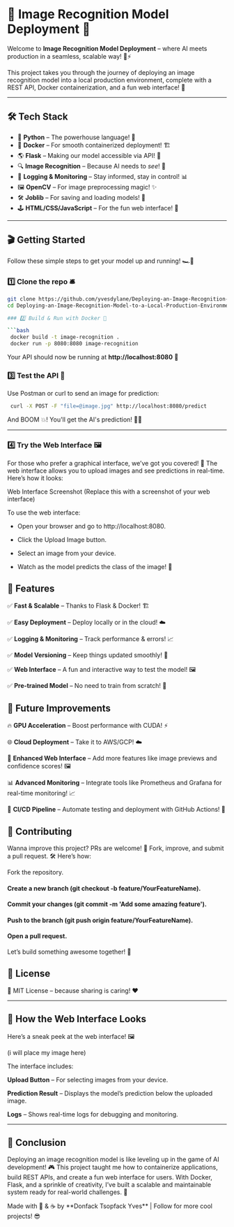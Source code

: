 # 🎯 Image Recognition Model Deployment 🚀

Welcome to **Image Recognition Model Deployment** – where AI meets production in a seamless, scalable way! 🤖⚡ 

This project takes you through the journey of deploying an image recognition model into a local production environment, complete with a REST API, Docker containerization, and a fun web interface! 🌟

---

## 🛠️ Tech Stack

- 🐍 **Python** – The powerhouse language! 💪  
- 🐳 **Docker** – For smooth containerized deployment! 🏗️  
- 🌎 **Flask** – Making our model accessible via API! 🎯  
- 🔍 **Image Recognition** – Because AI needs to *see*! 👀  
- 📜 **Logging & Monitoring** – Stay informed, stay in control! 📊  
- 🖼️ **OpenCV** – For image preprocessing magic! ✨  
- 🛠️ **Joblib** – For saving and loading models! 💾  
- 🕹️ **HTML/CSS/JavaScript** – For the fun web interface! 🎨  

---

## 🎬 Getting Started

Follow these simple steps to get your model up and running! 🏎️💨

### 1️⃣ Clone the repo 🛎️

```bash
git clone https://github.com/yvesdylane/Deploying-an-Image-Recognition-Model-to-a-Local-Production-Environment-Objective 
cd Deploying-an-Image-Recognition-Model-to-a-Local-Production-Environment-Objective

### 2️⃣ Build & Run with Docker 🐳

```bash
 docker build -t image-recognition .
 docker run -p 8080:8080 image-recognition
```

Your API should now be running at **http\://localhost:8080** 🚀

### 3️⃣ Test the API 📡

Use Postman or curl to send an image for prediction:

```bash
 curl -X POST -F "file=@image.jpg" http://localhost:8080/predict
```

And BOOM 💥! You'll get the AI's prediction! 🧠📸

---

### 4️⃣ Try the Web Interface 🖼️

For those who prefer a graphical interface, we’ve got you covered! 🎉 The web interface allows you to upload images and see predictions in real-time. Here’s how it looks:

Web Interface Screenshot (Replace this with a screenshot of your web interface)

To use the web interface:

- Open your browser and go to http://localhost:8080.

- Click the Upload Image button.

- Select an image from your device.

- Watch as the model predicts the class of the image! 🎉

## 📌 Features

✅ **Fast & Scalable** – Thanks to Flask & Docker! 🏗️

✅ **Easy Deployment** – Deploy locally or in the cloud! ☁️

✅ **Logging & Monitoring** – Track performance & errors! 📈

✅ **Model Versioning** – Keep things updated smoothly! 🔄

✅ **Web Interface** – A fun and interactive way to test the model! 🖼️

✅ **Pre-trained Model** – No need to train from scratch! 🎯

## 🚀 Future Improvements

🔥 **GPU Acceleration** – Boost performance with CUDA! ⚡

🌐 **Cloud Deployment** – Take it to AWS/GCP! ☁️

📸 **Enhanced Web Interface** – Add more features like image previews and confidence scores! 🖼️

📊 **Advanced Monitoring** – Integrate tools like Prometheus and Grafana for real-time monitoring! 📈

🔄 **CI/CD Pipeline** – Automate testing and deployment with GitHub Actions! 🤖

## 🤝 Contributing

Wanna improve this project? PRs are welcome! 🎉 Fork, improve, and submit a pull request. 🛠️ Here’s how:

Fork the repository.

#### Create a new branch (git checkout -b feature/YourFeatureName).

#### Commit your changes (git commit -m 'Add some amazing feature').

#### Push to the branch (git push origin feature/YourFeatureName).

#### Open a pull request.

Let’s build something awesome together! 🚀

## 📜 License

📝 MIT License – because sharing is caring! ❤️

---

## 👀 How the Web Interface Looks

Here’s a sneak peek at the web interface! 🖼️

(i will place my image here)

The interface includes:

**Upload Button** – For selecting images from your device.

**Prediction Result** – Displays the model’s prediction below the uploaded image.

**Logs** – Shows real-time logs for debugging and monitoring.

---

## 🎉 Conclusion

Deploying an image recognition model is like leveling up in the game of AI development! 🎮 This project taught me how to containerize applications, build REST APIs, and create a fun web interface for users. With Docker, Flask, and a sprinkle of creativity, I’ve built a scalable and maintainable system ready for real-world challenges. 🚀

Made with 🚀 & ☕ by \*\*Donfack Tsopfack Yves\*\* | Follow for more cool projects! 😎

